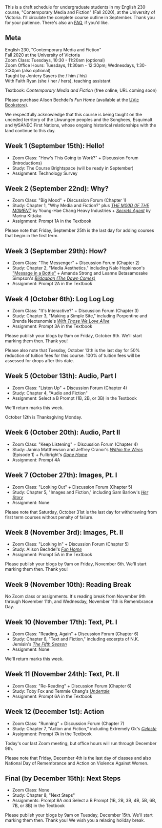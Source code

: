 This is a draft schedule for undergraduate students in my English 230 course, "Contemporary Media and Fiction" (Fall 2020), at the University of Victoria. I'll circulate the complete course outline in September. Thank you for your patience. There's also an [FAQ](https://jentery.github.io/engl230/faq.html), if you'd like. 

## Meta 

English 230, "Contemporary Media and Fiction"   
Fall 2020 at the University of Victoria   
Zoom Class: Tuesdays, 10:30 - 11:20am (optional)   
Zoom Office Hours: Tuesdays, 11:30am - 12:30pm; Wednesdays, 1:30-2:30pm (also optional)    
Taught by Jentery Sayers (he / him / his)    
With Faith Ryan (she / her / hers), teaching assistant

Textbook: *Contemporary Media and Fiction* (free online; URL coming soon)

Please purchase Alison Bechdel's *Fun Home* (available at the [UVic Bookstore](https://www.uvicbookstore.ca/text/book/9780618871711?course_id=10001)). 

We respectfully acknowledge that this course is being taught on the unceded territory of the Lkwungen peoples and the Songhees, Esquimalt and W̱SÁNEĆ First Nations, whose ongoing historical relationships with the land continue to this day.

## Week 1 (September 15th): Hello! 

* Zoom Class: "How's This Going to Work?" + Discussion Forum (Introductions)
* Study: The Course Brightspace (will be ready in September) 
* Assignment: Technology Survey  

## Week 2 (September 22nd): Why?  

* Zoom Class: "Big Mood" + Discussion Forum (Chapter 1)
* Study: Chapter 1, "Why Media and Fiction?" plus [*THE M00D 0F THE M0MENT*](https://www.yhchang.com/THE_MOOD_OF_THE_MOMENT_V.html) by Young-Hae Chang Heavy Industries + [*Secrets Agent*](https://even-kei.itch.io/secrets-agent) by Marina Kittaka 
* Assignment: Prompt 1A in the Textbook 

Please note that Friday, September 25th is the last day for adding courses that begin in the first term.

## Week 3 (September 29th): How? 

* Zoom Class: "The Messenger" + Discussion Forum (Chapter 2)
* Study: Chapter 2, "Media Aesthetics," including Nalo Hopkinson's ["Message in a Bottle"](https://tachyonpublications.com/product/falling-love-hominids/) + Amanda Strong and Leanne Betasamosake Simpson's [*Biidaaban (The Dawn Comes)*](https://www.youtube.com/watch?v=vWjnYKyiUB8)
* Assignment: Prompt 2A in the Textbook 

## Week 4 (October 6th): Log Log Log 

* Zoom Class: "It's Interactive?" + Discussion Forum (Chapter 3)
* Study: Chapter 3, "Making a Simple Site," including Porpentine and Brenda Neotenomie's [*With Those We Love Alive*](http://collection.eliterature.org/3/work.html?work=with-those-we-love-alive)
* Assignment: Prompt 3A in the Textbook 

Please publish your blogs by 9am on Friday, October 9th. We'll start marking them then. Thank you! 

Please also note that Tuesday, October 13th is the last day for 50% reduction of tuition fees for this course. 100% of tuition fees will be assessed for drops after this date.

## Week 5 (October 13th): Audio, Part I

* Zoom Class: "Listen Up" + Discussion Forum (Chapter 4)
* Study: Chapter 4, "Audio and Fiction"
* Assignment: Select a B Prompt (1B, 2B, or 3B) in the Textbook 

We'll return marks this week. 

October 12th is Thanksgiving Monday.

## Week 6 (October 20th): Audio, Part II

* Zoom Class: "Keep Listening" + Discussion Forum (Chapter 4)
* Study: Janina Matthewson and Jeffrey Cranor's [*Within the Wires*](http://www.nightvalepresents.com/withinthewires) (Episode 1) + Fullbright's [*Gone Home*](https://gonehome.game/)  
* Assignment: Prompt 4A 

## Week 7 (October 27th): Images, Pt. I 

* Zoom Class: "Looking Out" + Discussion Forum (Chapter 5)
* Study: Chapter 5, "Images and Fiction," including Sam Barlow's [*Her Story*](http://www.herstorygame.com/)
* Assignment: None

Please note that Saturday, October 31st is the last day for withdrawing from first term courses without penalty of failure.

## Week 8 (November 3rd): Images, Pt. II

* Zoom Class: "Looking In" + Discussion Forum (Chapter 5)
* Study: Alison Bechdel's [*Fun Home*](http://www.houghtonmifflinbooks.com/booksellers/press_release/bechdel/) 
* Assignment: Prompt 5A in the Textbook 

Please publish your blogs by 9am on Friday, November 6th. We'll start marking them then. Thank you! 

## Week 9 (November 10th): Reading Break 

No Zoom class or assignments. It's reading break from November 9th through November 11th, and Wednesday, November 11th is Remembrance Day.

## Week 10 (November 17th): Text, Pt. I 

* Zoom Class: "Reading, Again" + Discussion Forum (Chapter 6)
* Study: Chapter 6, "Text and Fiction," including excerpts of N.K. Jemisin's [*The Fifth Season*](http://jenteryteaches.com/noneshall/150/jemisinTheFifthSeason.pdf) 
* Assignment: None 

We'll return marks this week.

## Week 11 (November 24th): Text, Pt. II 

* Zoom Class: "Re-Reading" + Discussion Forum (Chapter 6)
* Study: Toby Fox and Temmie Chang's [*Undertale*](https://undertale.com/)  
* Assignment: Prompt 6A in the Textbook 

## Week 12 (December 1st): Action

* Zoom Class: "Running" + Discussion Forum (Chapter 7)
* Study: Chapter 7, "Action and Fiction," including Extremely Ok's [*Celeste*](http://www.celestegame.com/)   
* Assignment: Prompt 7A in the Textbook 

Today's our last Zoom meeting, but office hours will run through December 9th.  

Please note that Friday, December 4th is the last day of classes and also National Day of Remembrance and Action on Violence Against Women.

## Final (by December 15th): Next Steps 

* Zoom Class: None 
* Study: Chapter 8, "Next Steps"
* Assignments: Prompt 8A *and* Select a B Prompt (1B, 2B, 3B, 4B, 5B, 6B, 7B, or 8B) in the Textbook 

Please publish your blogs by 9am on Tuesday, December 15th. We'll start marking them then. Thank you! We wish you a relaxing holiday break.  
